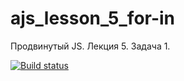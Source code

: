 # ajs_lesson_5_for-in
Продвинутый JS. Лекция 5. Задача 1. 

[![Build status](https://ci.appveyor.com/api/projects/status/dn9da32i2ec0up3o?svg=true)](https://ci.appveyor.com/project/serviktor050/ajs-lesson-5-for-in)